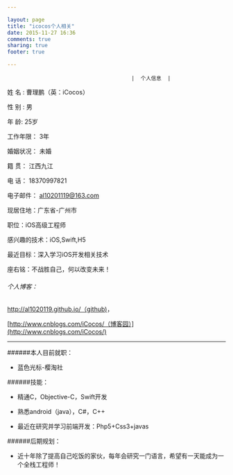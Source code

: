 ```yaml
---

layout: page
title: "icocos个人相关"
date: 2015-11-27 16:36
comments: true
sharing: true
footer: true

---
```

 

	
											|  个人信息  | 
											
 姓		名 :   曹理鹏（英：iCocos）	 
 
 性		别 :  男  
           
 年		 龄:  25岁     				  
 
 工作年限：	3年   
    
 婚姻状况：	未婚			              
 
 籍    贯： 江西九江 
  
 电    话：	18370997821	              
 
 电子邮件：	al10201119@163.com  
     

 现居住地：广东省-广州市


 职位：iOS高级工程师


 感兴趣的技术：iOS,Swift,H5


 最近目标：深入学习iOS开发相关技术


 座右铭：不战胜自己，何以改变未来！


###### 个人博客：
 
 [http://al1020119.github.io/（github)](http://al1020119.github.io/)，
 
 [http://www.cnblogs.com/iCocos/（博客园）](http://www.cnblogs.com/iCocos/) 
 
 

 ***
  
######本人目前就职：
 
 * 蓝色光标-樱淘社
 

######技能：

* 精通C，Objective-C，Swift开发

* 熟悉android（java），C#，C++

* 最近在研究并学习前端开发：Php5+Css3+javas


######后期规划：

* 近十年除了提高自己吃饭的家伙，每年会研究一门语言，希望有一天能成为一个全栈工程师！